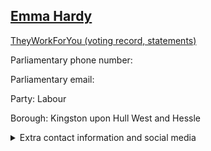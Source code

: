 ## <a href="https://members.parliament.uk/member/4645/contact">Emma Hardy</a>

<a href="https://www.theyworkforyou.com/mp/25646/emma_hardy/kingston_upon_hull_west_and_hessle">TheyWorkForYou (voting record, statements)</a> 

Parliamentary phone number:  

Parliamentary email:  

Party: Labour 

Borough: Kingston upon Hull West and Hessle 

<details><summary>Extra contact information and social media</summary> 
<li>Website:</li>
<li>Twitter: https://twitter.com/EmmaHardyMP</li>
<li>Constituency office phone number: 01482219211</li>
<li>Constituency office email:</li>
<li>Facebook:</li>
<li>Instagram:</li>
<li>Youtube:</li>
<li>Linkedin:</li>
<li>Government department phone number:</li>
<li>Government department email:</li>
<li>Threads:</li>
<li>Party office phone number:</li>
<li>Party office email:</li>
<li>Tiktok:</li>
</details>